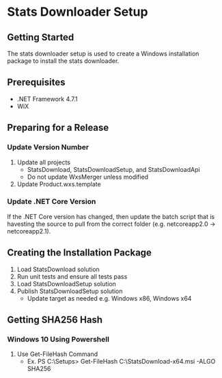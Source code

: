 # Stats Downloader Setup

## Getting Started

The stats downloader setup is used to create a Windows installation package to install the stats downloader.

## Prerequisites

* .NET Framework 4.7.1
* WiX

## Preparing for a Release

### Update Version Number

1. Update all projects
	* StatsDownload, StatsDownloadSetup, and StatsDownloadApi
	* Do not update WxsMerger unless modified
2. Update Product.wxs.template

### Update .NET Core Version

If the .NET Core version has changed, then update the batch script that is havesting the source to pull from the correct folder (e.g. netcoreapp2.0 -> netcoreapp2.1).

## Creating the Installation Package

1. Load StatsDownload solution
2. Run unit tests and ensure all tests pass
3. Load StatsDownloadSetup solution
4. Publish StatsDownloadSetup solution
	* Update target as needed e.g. Windows x86, Windows x64

## Getting SHA256 Hash

### Windows 10 Using Powershell

1. Use Get-FileHash Command
	* Ex. PS C:\Setups> Get-FileHash C:\StatsDownload-x64.msi -ALGO SHA256